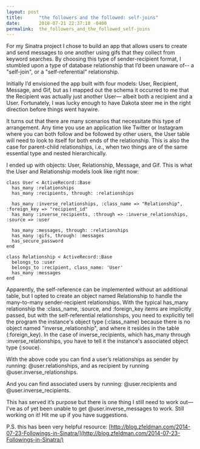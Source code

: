 ```yaml
---
layout: post
title:      "the followers and the followed: self-joins"
date:       2018-07-21 22:37:10 -0400
permalink:  the_followers_and_the_followed_self-joins
---
```



For my Sinatra project I chose to build an app that allows users to create and send messages to one another using gifs that they collect from keyword searches. By choosing this type of sender-recipient format, I stumbled upon a type of database relationship that I’d been unaware of-- a "self-join", or a "self-referential" relationship. 

Initially I’d envisioned the app built with four models: User, Recipient, Message, and Gif, but as I mapped out the schema it occurred to me that the Recipient was actually just another User— albeit both a recipient and a User. Fortunately, I was lucky enough to have Dakota steer me in the right direction before things went haywire.

It turns out that there are many scenarios that necessitate this type of arrangement. Any time you use an application like Twitter or Instagram where you can both follow and be followed by other users, the User table will need to look to itself for both ends of the relationship. This is also the case for parent-child relationships, i.e., when two things are of the same essential type and nested hierarchically. 

 I ended up with objects: User, Relationship, Message, and Gif. This is what the User and Relationship models look like right now:

```
class User < ActiveRecord::Base
  has_many :relationships
  has_many :recipients, through: :relationships

  has_many :inverse_relationships, :class_name => "Relationship", :foreign_key => "recipient_id"
  has_many :inverse_recipients, :through => :inverse_relationships, :source => :user

  has_many :messages, through: :relationships
  has_many :gifs, through: :messages
  has_secure_password
end

class Relationship < ActiveRecord::Base
  belongs_to :user
  belongs_to :recipient, class_name: 'User'
  has_many :messages
end
```
Apparently, the self-reference can be implemented without an additional table, but I opted to create an object named Relationship to handle the many-to-many sender-recipient relationships. With the typical has_many relationship the :class_name, :source, and :foreign_key items are implicitly passed, but with the self-referential relationships, you need to explicitly tell the program the instance's object type (:class_name) because there is no object named "inverse_relationship", and where it resides in the table (:foreign_key). In the case of inverse_recipients, which has_many through :inverse_relationships, you have to tell it the instance's associated object type (:souce). 

With the above code you can find a user’s relationships as sender by running: @user.relationships, and as recipient by running @user.inverse_relationships. 

And you can find associated users by running: @user.recipients and @user.inverse_recipients. 

This has served it’s purpose but there is one thing I still need to work out—I’ve as of yet been unable to get @user.inverse_messages to work. Still working on it! Hit me up if you have suggestions.

P.S. this has been very helpful resource: [http://blog.zfeldman.com/2014-07-23-Followings-in-Sinatra/](http://blog.zfeldman.com/2014-07-23-Followings-in-Sinatra/)


